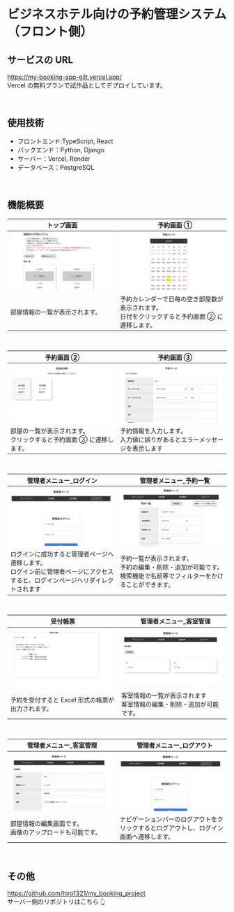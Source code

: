# ビジネスホテル向けの予約管理システム（フロント側）

## サービスの URL

https://my-booking-app-gilt.vercel.app/<br/>
Vercel の無料プランで試作品としてデプロイしています。

  <br/>

## 使用技術

- フロントエンド:TypeScript, React
- バックエンド：Python, Django
- サーバー：Vercel, Render
- データベース：PostgreSQL

<br/>

## 機能概要

| トップ画面                          | 　予約画面 ①                                                                                      |
| ----------------------------------- | ------------------------------------------------------------------------------------------------- |
| ![Top画面](/docs/img/home_1_1.jpeg) | ![予約画面](/docs/img/Reservation_1_1.jpeg)                                                       |
| 部屋情報の一覧が表示されます。      | 予約カレンダーで日毎の空き部屋数が表示されます。<br>日付をクリックすると予約画面 ② に遷移します。 |

<br>

| 予約画面 ②                                                            | 　予約画面 ③                                                               |
| --------------------------------------------------------------------- | -------------------------------------------------------------------------- |
| ![Top画面](/docs/img/Reservation_1_2.jpeg)                            | ![予約画面](/docs/img/Reservation_1_3.jpeg)                                |
| 部屋の一覧が表示されます。<br>クリックすると予約画面 ③ に遷移します。 | 予約情報を入力します。<br>入力値に誤りがあるとエラーメッセージを表示します |

<br>

| 管理者メニュー\_ログイン                                                                                                         | 　管理者メニュー\_予約一覧                                                                                             |
| -------------------------------------------------------------------------------------------------------------------------------- | ---------------------------------------------------------------------------------------------------------------------- |
| ![Top画面](/docs/img/Login_1_1.jpeg)                                                                                             | ![予約画面](/docs/img/Reservation_1_4.jpeg)                                                                            |
| ログインに成功すると管理者ページへ遷移します。<br>ログイン前に管理者ページにアクセスすると、ログインページへリダイレクトされます | 予約一覧が表示されます。<br>予約の編集・削除・追加が可能です。<br>検索機能で名前等でフィルターをかけることができます。 |

<br>

| 受付帳票                                          | 　管理者メニュー\_客室管理                                              |
| ------------------------------------------------- | ----------------------------------------------------------------------- |
| ![Top画面](/docs/img/Report_1_1.jpeg)             | ![予約画面](/docs/img/Room_1_1.jpeg)                                    |
| 予約を受付すると Excel 形式の帳票が出力されます。 | 客室情報の一覧が表示されます<br> 客室情報の編集・削除・追加が可能です。 |

<br>

| 管理者メニュー\_客室管理                                   | 　管理者メニュー\_ログアウト                                                           |
| ---------------------------------------------------------- | -------------------------------------------------------------------------------------- |
| ![Top画面](/docs/img/Room_1_2.jpeg)                        | ![予約画面](/docs/img/Login_1_1.jpeg)                                                  |
| 部屋情報の編集画面です。<br>画像のアップロードも可能です。 | ナビゲーションバーのログアウトをクリックするとログアウトし、ログイン画面へ遷移します。 |

<br>

## その他

https://github.com/hiro1321/my_booking_project <br>
サーバー側のリポジトリはこちら 👆
